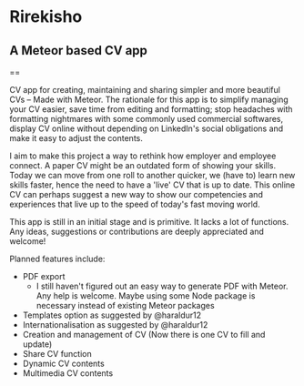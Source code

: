 # Rirekisho
## A Meteor based CV app
==

CV app for creating, maintaining and sharing simpler and more beautiful CVs – Made with Meteor. The rationale for this app is to simplify managing your CV easier, save time from editing and formatting; stop headaches with formatting nightmares with some commonly used commercial softwares, display CV online without depending on LinkedIn's social obligations and make it easy to adjust the contents.

I aim to make this project a way to rethink how employer and employee connect. A paper CV might be an outdated form of showing your skills. Today we can move from one roll to another quicker, we (have to) learn new skills faster, hence the need to have a 'live' CV that is up to date. This online CV can perhaps suggest a new way to show our competencies and experiences that live up to the speed of today's fast moving world.

This app is still in an initial stage and is primitive. It lacks a lot of functions. Any ideas, suggestions or contributions are deeply appreciated and welcome!

Planned features include:
* PDF export
  * I still haven't figured out an easy way to generate PDF with Meteor. Any help is welcome. Maybe using some Node package is necessary instead of existing Meteor packages
* Templates option as suggested by @haraldur12
* Internationalisation as suggested by @haraldur12
* Creation and management of CV (Now there is one CV to fill and update)
* Share CV function
* Dynamic CV contents
* Multimedia CV contents
